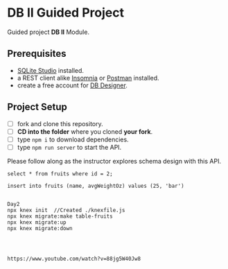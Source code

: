 # DB II Guided Project

Guided project **DB II** Module.

## Prerequisites

- [SQLite Studio](https://sqlitestudio.pl/index.rvt?act=download) installed.
- a REST client alike [Insomnia](https://insomnia.rest/download/) or [Postman](https://www.getpostman.com/downloads/) installed.
- create a free account for [DB Designer](https://dbdesigner.net).

## Project Setup

- [ ] fork and clone this repository.
- [ ] **CD into the folder** where you cloned **your fork**.
- [ ] type `npm i` to download dependencies.
- [ ] type `npm run server` to start the API.

Please follow along as the instructor explores schema design with this API.


```
select * from fruits where id = 2;

insert into fruits (name, avgWeightOz) values (25, 'bar')


Day2
npx knex init  //Created ./knexfile.js
npx knex migrate:make table-fruits
npx knex migrate:up 
npx knex migrate:down




https://www.youtube.com/watch?v=88jg5W40Jw8
```